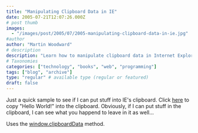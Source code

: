 ```yaml
---
title: "Manipulating Clipboard Data in IE"
date: 2005-07-21T12:07:26.000Z
# post thumb
images:
  - "/images/post/2005/07/2005-manipulating-clipboard-data-in-ie.jpg"
#author
author: "Martin Woodward"
# description
description: "Learn how to manipulate clipboard data in Internet Explorer using the window.clipboardData method to copy and view stored content."
# Taxonomies
categories: ["technology", "books", "web", "programming"]
tags: ["blog", "archive"]
type: "regular" # available type (regular or featured)
draft: false
---
```


Just a quick sample to see if I can put stuff into IE's clipboard. Click [here](<javascript:void(0);>) to copy "Hello World!" into the clipboard. Obviously, if I can put stuff in the clipboard, I can see what you happend to leave in it as well...

Uses the [window.clipboardData](http://msdn.microsoft.com/workshop/author/dhtml/reference/objects/clipboarddata.asp) method.
